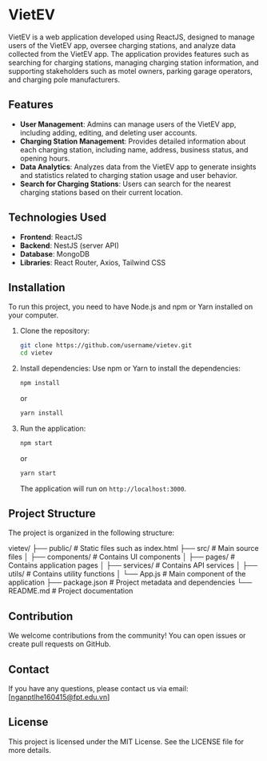 # VietEV

VietEV is a web application developed using ReactJS, designed to manage users of the VietEV app, oversee charging stations, and analyze data collected from the VietEV app. The application provides features such as searching for charging stations, managing charging station information, and supporting stakeholders such as motel owners, parking garage operators, and charging pole manufacturers.

## Features

- **User Management**: Admins can manage users of the VietEV app, including adding, editing, and deleting user accounts.
- **Charging Station Management**: Provides detailed information about each charging station, including name, address, business status, and opening hours.
- **Data Analytics**: Analyzes data from the VietEV app to generate insights and statistics related to charging station usage and user behavior.
- **Search for Charging Stations**: Users can search for the nearest charging stations based on their current location.

## Technologies Used

- **Frontend**: ReactJS
- **Backend**: NestJS (server API)
- **Database**: MongoDB 
- **Libraries**: React Router, Axios, Tailwind CSS

## Installation

To run this project, you need to have Node.js and npm or Yarn installed on your computer.

1. Clone the repository:
    ```bash
    git clone https://github.com/username/vietev.git
    cd vietev
    ```

2. Install dependencies:
    Use npm or Yarn to install the dependencies:
    ```bash
    npm install
    ```
    or
    ```bash
    yarn install
    ```

3. Run the application:
    ```bash
    npm start
    ```
    or
    ```bash
    yarn start
    ```
    The application will run on `http://localhost:3000`.

## Project Structure

The project is organized in the following structure:

vietev/
├── public/ # Static files such as index.html
├── src/ # Main source files
│ ├── components/ # Contains UI components
│ ├── pages/ # Contains application pages
│ ├── services/ # Contains API services
│ ├── utils/ # Contains utility functions
│ └── App.js # Main component of the application
├── package.json # Project metadata and dependencies
└── README.md # Project documentation


## Contribution

We welcome contributions from the community! You can open issues or create pull requests on GitHub.

## Contact

If you have any questions, please contact us via email: [nganptlhe160415@fpt.edu.vn]

## License

This project is licensed under the MIT License. See the LICENSE file for more details.
